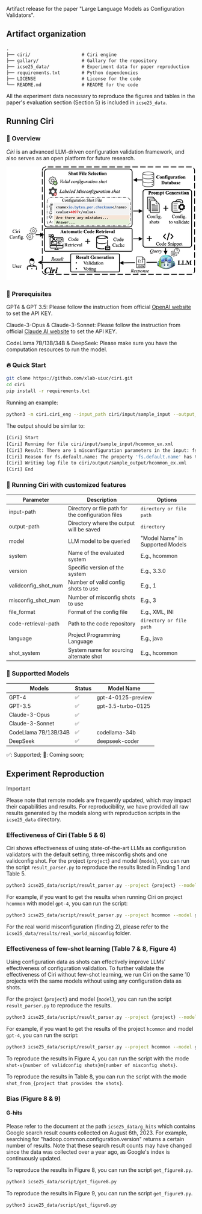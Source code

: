 Artifact release for the paper "Large Language Models as Configuration Validators".

## Artifact organization

```
.
├── ciri/                   # Ciri engine
├── gallary/                # Gallary for the repository
├── icse25_data/            # Experiment data for paper reproduction
├── requirements.txt        # Python dependencies
├── LICENSE                 # License for the code
└── README.md               # README for the code
```

All the experiment data necessary to reproduce the figures and tables in the paper's evaluation section (Section 5) is included in `icse25_data`.

## Running Ciri 
### 📜 Overview
*Ciri* is an advanced LLM-driven configuration validation framework, and also serves as an open platform for future research.

![](./gallary/ciri.png)
### 🚨 Prerequisites
GPT4 & GPT 3.5: Please follow the instruction from official [OpenAI website](https://help.openai.com/en/articles/5112595-best-practices-for-api-key-safety) to set the API KEY.

Claude-3-Opus & Claude-3-Sonnet: Please follow the instruction from official [Claude AI website](https://docs.anthropic.com/claude/reference/client-sdks) to set the API KEY.

CodeLlama 7B/13B/34B & DeepSeek: Please make sure you have the computation resources to run the model.
### 🔥 Quick Start
```bash
git clone https://github.com/xlab-uiuc/ciri.git
cd ciri
pip install -r requirements.txt
```

Running an example:
```bash
python3 -m ciri.ciri_eng --input_path ciri/input/sample_input --output_path ciri/output/sample_output --model {model_name} --system hcommon --version 3.3.0
```
The output should be similar to:
```bash
[Ciri] Start
[Ciri] Running for file ciri/input/sample_input/hcommon_ex.xml
[Ciri] Result: There are 1 misconfiguration parameters in the input: fs.default.name
[Ciri] Reason for fs.default.name: The property 'fs.default.name' has the value 'file//' which does not follow the correct URI format.
[Ciri] Writing log file to ciri/output/sample_output/hcommon_ex.xml
[Ciri] End
```

### 🤔 Running Ciri with customized features 
<div align="left">

| Parameter                | Description                                        | Options                            |
|--------------------------|----------------------------------------------------|------------------------------------|
| input-path               | Directory or file path for the configuration files | ```directory or file path```       |
| output-path              | Directory where the output will be saved           | ```directory```                    | 
| model                    | LLM model to be queried                            | "Model Name" in Supported Models   |
| system                   | Name of the evaluated system                       | E.g., hcommon                      |
| version                  | Specific version of the system                     | E.g., 3.3.0                        |
| validconfig_shot_num     | Number of valid config shots to use                | E.g., 1                            |
| misconfig_shot_num       | Number of misconfig shots to use                   | E.g., 3                            |
| file_format              | Format of the config file                          | E.g., XML, INI                     |
| code-retrieval-path      | Path to the code repository                        | ```directory or file path```       |
| language                 | Project Programming Language                       | E.g., java                         |
| shot_system    | System name for sourcing alternate shot            | E.g., hcommon                      |
</div>


### 🚀 Supportted Models

<div align="left">

| Models                | Status    | Model Name    |
|-----------------------|-----------|-------------- | 
| GPT-4                 | ✅         | gpt-4-0125-preview |
| GPT-3.5               | ✅         | gpt-3.5-turbo-0125 | 
| Claude-3-Opus         | ✅         | | 
| Claude-3-Sonnet       | ✅         | | 
| CodeLlama 7B/13B/34B  | ✅         | codellama-34b | 
| DeepSeek              | ✅         | deepseek-coder |

✅: Supported;  🔨: Coming soon;

</div>

## Experiment Reproduction
> [!IMPORTANT]
> Please note that remote models are frequently updated, which may impact their capabilities and results. For reproducibility, we have provided all raw results generated by the models along with reproduction scripts in the `icse25_data` directory.

### Effectiveness of Ciri (Table 5 & 6)
Ciri shows effectiveness of using state-of-the-art LLMs as configuration validators with the default setting, three misconfig shots and one validconfig shot.
For the project {`project`} and model {`model`}, you can run the script `result_parser.py` to reproduce the results listed in Finding 1 and Table 5.

```bash
python3 icse25_data/script/result_parser.py --project {project} --model {model} --mode default 
```

For example, if you want to get the results when running Ciri on project `hcommon` with model `gpt-4`, you can run the script:

```bash
python3 icse25_data/script/result_parser.py --project hcommon --model gpt-4 --mode default 
```

For the real world misconfiguration (finding 2), please refer to the `icse25_data/results/real_world_misconfig` folder.

### Effectiveness of few-shot learning (Table 7 & 8, Figure 4)
Using configuration data as shots can effectively improve LLMs’ effectiveness of configuration validation. To further validate the effectiveness of Ciri without few-shot learning, we run Ciri on the same 10 projects with the same models without using any configuration data as shots.

For the project {`project`} and model {`model`}, you can run the script `result_parser.py` to reproduce the results.

```bash
python3 icse25_data/script/result_parser.py --project {project} --model {model} --mode zero_shot 
```

For example, if you want to get the results of the project `hcommon` and model `gpt-4`, you can run the script:

```bash
python3 icse25_data/script/result_parser.py --project hcommon --model gpt-4 --mode zero_shot
```

To reproduce the results in Figure 4, you can run the script with the mode `shot-v{number of validconfig shots}m{number of misconfig shots}`.

To reproduce the results in Table 8, you can run the script with the mode `shot_from_{project that provides the shots}`.

### Bias (Figure 8 & 9) 
#### G-hits
Please refer to the document at the path `icse25_data/g_hits` which contains Google search result counts collected on August 6th, 2023.
For example, searching for "hadoop.common.configuration.version" returns a certain number of results. Note that these search result counts may have changed since the data was collected over a year ago, as Google's index is continuously updated.

To reproduce the results in Figure 8, you can run the script `get_figure8.py`.

```bash
python3 icse25_data/script/get_figure8.py
```

To reproduce the results in Figure 9, you can run the script `get_figure9.py`.

```bash
python3 icse25_data/script/get_figure9.py
```





